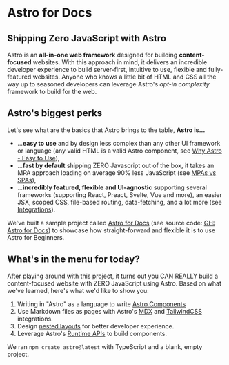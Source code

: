 # Astro for Docs

## Shipping Zero JavaScript with Astro

Astro is an **all-in-one web framework** designed for building **content-focused** websites. With this approach in mind, it delivers an incredible developer experience to build server-first, intuitive to use, flexible and fully-featured websites. Anyone who knows a little bit of HTML and CSS all the way up to seasoned developers can leverage Astro's _opt-in complexity_ framework to build for the web.

## Astro's biggest perks

Let's see what are the basics that Astro brings to the table, **Astro is...**

-   ...**easy to use** and by design less complex than any other UI framework or language (any valid HTML is a valid Astro component, see [Why Astro - Easy to Use](https://docs.astro.build/en/concepts/why-astro/#easy-to-use)),
-   ...**fast by default** shipping ZERO Javascript out of the box, it takes an MPA approach loading on average 90% less JavaScript (see [MPAs vs SPAs](https://docs.astro.build/en/concepts/mpa-vs-spa/)),
-   ...**incredibly featured, flexible and UI-agnostic** supporting several frameworks (supporting React, Preact, Svelte, Vue and more), an easier JSX, scoped CSS, file-based routing, data-fetching, and a lot more (see [Integrations](https://astro.build/integrations/)).

We've built a sample project called [Astro for Docs](https://astrofordocs.vercel.app/) (see source code: [GH: Astro for Docs](https://github.com/ekqt/astrofordocs)) to showcase how straight-forward and flexible it is to use Astro for Beginners.

## What's in the menu for today?

After playing around with this project, it turns out you CAN REALLY build a content-focused website with ZERO JavaScript using Astro. Based on what we've learned, here's what we'd like to show you:

1. Writing in "Astro" as a language to write [Astro Components](https://docs.astro.build/en/core-concepts/astro-components/)
2. Use Markdown files as pages with Astro's [MDX](https://docs.astro.build/en/guides/integrations-guide/mdx/) and [TailwindCSS](https://docs.astro.build/en/guides/integrations-guide/tailwind/) integrations.
3. Design [nested layouts](https://docs.astro.build/en/core-concepts/layouts/) for better developer experience.
4. Leverage Astro's [Runtime APIs](https://docs.astro.build/en/reference/api-reference/) to build components.

We ran `npm create astro@latest` with TypeScript and a blank, empty project.
